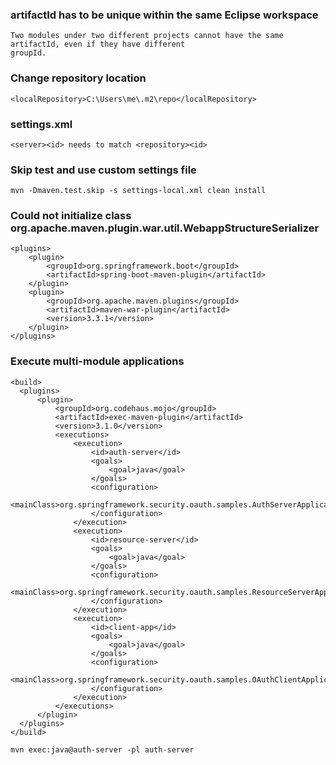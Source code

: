 ### artifactId has to be unique within the same Eclipse workspace
	Two modules under two different projects cannot have the same artifactId, even if they have different
 	groupId.
### Change repository location
	<localRepository>C:\Users\me\.m2\repo</localRepository>
 
### settings.xml
	<server><id> needs to match <repository><id>

### Skip test and use custom settings file
	mvn -Dmaven.test.skip -s settings-local.xml clean install

### Could not initialize class org.apache.maven.plugin.war.util.WebappStructureSerializer
    <plugins>
        <plugin>
            <groupId>org.springframework.boot</groupId>
            <artifactId>spring-boot-maven-plugin</artifactId>
        </plugin>
        <plugin>
            <groupId>org.apache.maven.plugins</groupId>
            <artifactId>maven-war-plugin</artifactId>
            <version>3.3.1</version>
        </plugin>
    </plugins>

### Execute multi-module applications
    <build>
      <plugins>
          <plugin>
              <groupId>org.codehaus.mojo</groupId>
              <artifactId>exec-maven-plugin</artifactId>
              <version>3.1.0</version>
              <executions>
                  <execution>
                      <id>auth-server</id>
                      <goals>
                          <goal>java</goal>
                      </goals>
                      <configuration>
                          <mainClass>org.springframework.security.oauth.samples.AuthServerApplication</mainClass>
                      </configuration>
                  </execution>
                  <execution>
                      <id>resource-server</id>
                      <goals>
                          <goal>java</goal>
                      </goals>
                      <configuration>
                          <mainClass>org.springframework.security.oauth.samples.ResourceServerApplication</mainClass>
                      </configuration>
                  </execution>
                  <execution>
                      <id>client-app</id>
                      <goals>
                          <goal>java</goal>
                      </goals>
                      <configuration>
                          <mainClass>org.springframework.security.oauth.samples.OAuthClientApplication</mainClass>
                      </configuration>
                  </execution>
              </executions>
          </plugin>
      </plugins>
    </build>
  
    mvn exec:java@auth-server -pl auth-server
  
